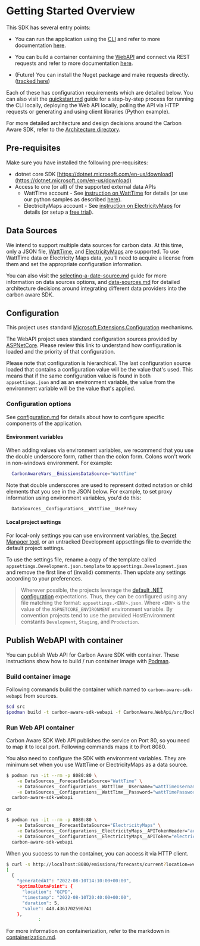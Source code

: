 # Getting Started Overview

This SDK has several entry points:

- You can run the application using the [CLI](./src/CarbonAware.CLI) and refer to more documentation [here](./carbon-aware-cli.md).

- You can build a container containing the [WebAPI](./src/CarbonAware.WebApi) and connect via REST requests and refer to more documentation [here](./carbon-aware-webapi.md).

- (Future) You can install the Nuget package and make requests directly. ([tracked here](https://github.com/Green-Software-Foundation/carbon-aware-sdk/issues/40))

Each of these has configuration requirements which are detailed below. You can also visit the [quickstart.md](docs/quickstart.md) guide for a step-by-step process for running the CLI locally, deploying the Web API locally, polling the API via HTTP requests or generating and using client libraries (Python example).

For more detailed architecture and design decisions around the Carbon Aware SDK, refer to the [Architecture directory](./architecture/).

## Pre-requisites

Make sure you have installed the following pre-requisites:

- dotnet core SDK [https://dotnet.microsoft.com/en-us/download](https://dotnet.microsoft.com/en-us/download)
- Access to one (or all) of the supported external data APIs
  - WattTime account - See [instruction on WattTime](https://www.watttime.org/api-documentation/#register-new-user) for details (or use our python samples as described [here](samples/watttime-registration/readme.md)).
  - ElectricityMaps account - See [instruction on ElectricityMaps](https://api-portal.electricitymaps.com/home) for details (or setup a [free trial](https://api-portal.electricitymaps.com)).

## Data Sources

We intend to support multiple data sources for carbon data.  At this time, only a JSON file, [WattTime](https://www.watttime.org/), and [ElectricityMaps](https://www.electricitymaps.com/) are supported. To use WattTime data or Electricity Maps data, you'll need to acquire a license from them and set the appropriate configuration information.

You can also visit the [selecting-a-date-source.md](docs/../selecting-a-data-source.md) guide for more information on data sources options, and [data-sources.md](./architecture/data-sources.md) for detailed architecture decisions around integrating different data providers into the carbon aware SDK.

## Configuration

This project uses standard [Microsoft.Extensions.Configuration](https://docs.microsoft.com/en-us/dotnet/core/extensions/configuration) mechanisms.

The WebAPI project uses standard configuration sources provided by [ASPNetCore](https://docs.microsoft.com/en-us/aspnet/core/fundamentals/configuration/).  Please review this link to understand how configuration is loaded and the priority of that configuration.

Please note that configuration is hierarchical.  The last configuration source loaded that contains a configuration value will be the value that's used.  This means that if the same configuration value is found in both `appsettings.json` and as an environment variable, the value from the environment variable will be the value that's applied.

### Configuration options

See [configuration.md](/docs/configuration.md) for details about how to configure specific components of the application.

#### Environment variables

When adding values via environment variables, we recommend that you use the double underscore form, rather than the colon form.  Colons won't work in non-windows environment.  For example:

```bash
  CarbonAwareVars__EmissionsDataSource="WattTime"
```

Note that double underscores are used to represent dotted notation or child elements that you see in the JSON below.  For example, to set proxy information using environment variables, you'd do this:

```bash
  DataSources__Configurations__WattTime__UseProxy
```

#### Local project settings

For local-only settings you can use environment variables, [the Secret Manager tool](https://learn.microsoft.com/en-us/aspnet/core/security/app-secrets?view=aspnetcore-6.0&tabs=windows#secret-manager), or an untracked Development appsettings file to override the default project settings.

To use the settings file, rename a copy of the template called `appsettings.Development.json.template` to `appsettings.Development.json` and remove the first line of (invalid) comments. Then update any settings according to your preferences.

> Wherever possible, the projects leverage the [default .NET configuration](https://learn.microsoft.com/en-us/aspnet/core/fundamentals/configuration/?view=aspnetcore-6.0#default-application-configuration-sources) expectations.  Thus, they can be configured using any file matching the format: `appsettings.<ENV>.json`. Where `<ENV>` is the value of the `ASPNETCORE_ENVIRONMENT` environment variable. By convention projects tend to use the provided HostEnvironment constants `Development`, `Staging`, and `Production`.

## Publish WebAPI with container

You can publish Web API for Carbon Aware SDK with container. These instructions show how to build / run container image with [Podman](https://podman.io/).

### Build container image

Following commands build the container which named to `carbon-aware-sdk-webapi` from sources.

```bash
$cd src
$podman build -t carbon-aware-sdk-webapi -f CarbonAware.WebApi/src/Dockerfile .
```

### Run Web API container

Carbon Aware SDK Web API publishes the service on Port 80, so you need to map it to local port. Following commands maps it to Port 8080.

You also need to configure the SDK with environment variables. They are minimum set when you use WattTime or ElectricityMaps as a data source.

```bash
$ podman run -it --rm -p 8080:80 \
    -e DataSources__ForecastDataSource="WattTime" \
    -e DataSources__Configurations__WattTime__Username="wattTimeUsername" \
    -e DataSources__Configurations__WattTime__Password="wattTimePassword" \
  carbon-aware-sdk-webapi
```

or

```bash
$ podman run -it --rm -p 8080:80 \
    -e DataSources__ForecastDataSource="ElectricityMaps" \
    -e DataSources__Configurations__ElectricityMaps__APITokenHeader="auth-token" \
    -e DataSources__Configurations__ElectricityMaps__APIToken="electricityMapsToken" \
  carbon-aware-sdk-webapi
```

When you success to run the container, you can access it via HTTP client.

```bash
$ curl -s http://localhost:8080/emissions/forecasts/current?location=westus2 | jq
[
  {
    "generatedAt": "2022-08-10T14:10:00+00:00",
    "optimalDataPoint": {
      "location": "GCPD",
      "timestamp": "2022-08-10T20:40:00+00:00",
      "duration": 5,
      "value": 440.4361702590741
    },
            :
```

For more information on containerization, refer to the markdown in [containerization.md](./containerization.md).
